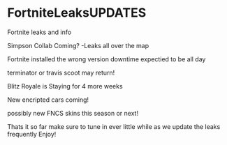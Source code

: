 # FortniteLeaksUPDATES
Fortnite leaks and info

Simpson Collab Coming? -Leaks all over the map

Fortnite installed the wrong version downtime expectied to be all day

terminator or travis scoot may return!

Blitz Royale is Staying for 4 more weeks

New encripted cars coming! 

possibly new FNCS skins this season or next!

Thats it so far make sure to tune in ever little while as we update the leaks
frequently Enjoy!
